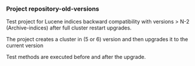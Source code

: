 
### Project repository-old-versions

Test project for Lucene indices backward compatibility with versions > N-2
(Archive-indices) after full cluster restart upgrades.

The project creates a cluster in (5 or 6) version and then upgrades it to the current version

Test methods are executed before and after the upgrade.




